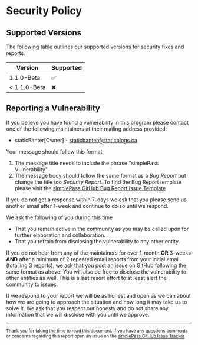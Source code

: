 # Security Policy

## Supported Versions

The following table outlines our supported versions for security fixes and reports.

| Version | Supported |
| ---------- | ------------------ |
| 1.1.0-Beta | :white_check_mark: |
| < 1.1.0-Beta | :x: |

## Reporting a Vulnerability

If you believe you have found a vulnerability in this program please contact one of the following maintainers at their mailing address provided:
* staticBanter[Owner] - staticbanter@staticblogs.ca

Your message should follow this format
1. The message title needs to include the phrase "simplePass Vulnerability"
2. The message body should follow the same format as a *Bug Report* but change the title too *Security Report*. To find the Bug Report template please visit the [simplePass GitHub Bug Report Issue Template](https://github.com/staticBanter/simplePass/blob/main/.github/ISSUE_TEMPLATE/bug_report.md)

If you do not get a response within 7-days we ask that you please send us another email after 1-week and continue to do so until we respond.

We ask the following of you during this time
* That you remain active in the community as you may be called upon for further elaboration and collaboration.
*  That you refrain from disclosing the vulnerability to any other entity.

If you do not hear from any of the maintainers for over 1-month **OR** 3-weeks **AND** after a minimum of 2 repeated email reports from your initial email (totalling 3 reports), we ask that you post an issue on GitHub following the same format as above. You will also be free to disclose the vulnerability to other entities as well. This is a last resort effort to at least alert the community to issues.

If we respond to your report we will be as honest and open as we can about how we are going to approach the situation and how long it may take us to solve it. We ask that you respect our honesty and do not share any information that we will disclose with you until we approve.

---

<sub>Thank you for taking the time to read this document. If you have any questions comments or concerns regarding this report open an issue on the <a href="https://github.com/staticBanter/simplePass/issues">simplePass GitHub Issue Tracker</a></sub>
